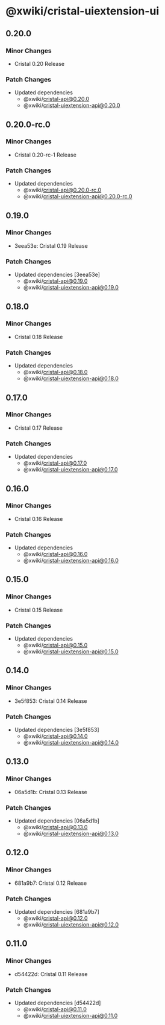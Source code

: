 # @xwiki/cristal-uiextension-ui

## 0.20.0

### Minor Changes

- Cristal 0.20 Release

### Patch Changes

- Updated dependencies
  - @xwiki/cristal-api@0.20.0
  - @xwiki/cristal-uiextension-api@0.20.0

## 0.20.0-rc.0

### Minor Changes

- Cristal 0.20-rc-1 Release

### Patch Changes

- Updated dependencies
  - @xwiki/cristal-api@0.20.0-rc.0
  - @xwiki/cristal-uiextension-api@0.20.0-rc.0

## 0.19.0

### Minor Changes

- 3eea53e: Cristal 0.19 Release

### Patch Changes

- Updated dependencies [3eea53e]
  - @xwiki/cristal-api@0.19.0
  - @xwiki/cristal-uiextension-api@0.19.0

## 0.18.0

### Minor Changes

- Cristal 0.18 Release

### Patch Changes

- Updated dependencies
  - @xwiki/cristal-api@0.18.0
  - @xwiki/cristal-uiextension-api@0.18.0

## 0.17.0

### Minor Changes

- Cristal 0.17 Release

### Patch Changes

- Updated dependencies
  - @xwiki/cristal-api@0.17.0
  - @xwiki/cristal-uiextension-api@0.17.0

## 0.16.0

### Minor Changes

- Cristal 0.16 Release

### Patch Changes

- Updated dependencies
  - @xwiki/cristal-api@0.16.0
  - @xwiki/cristal-uiextension-api@0.16.0

## 0.15.0

### Minor Changes

- Cristal 0.15 Release

### Patch Changes

- Updated dependencies
  - @xwiki/cristal-api@0.15.0
  - @xwiki/cristal-uiextension-api@0.15.0

## 0.14.0

### Minor Changes

- 3e5f853: Cristal 0.14 Release

### Patch Changes

- Updated dependencies [3e5f853]
  - @xwiki/cristal-api@0.14.0
  - @xwiki/cristal-uiextension-api@0.14.0

## 0.13.0

### Minor Changes

- 06a5d1b: Cristal 0.13 Release

### Patch Changes

- Updated dependencies [06a5d1b]
  - @xwiki/cristal-api@0.13.0
  - @xwiki/cristal-uiextension-api@0.13.0

## 0.12.0

### Minor Changes

- 681a9b7: Cristal 0.12 Release

### Patch Changes

- Updated dependencies [681a9b7]
  - @xwiki/cristal-api@0.12.0
  - @xwiki/cristal-uiextension-api@0.12.0

## 0.11.0

### Minor Changes

- d54422d: Cristal 0.11 Release

### Patch Changes

- Updated dependencies [d54422d]
  - @xwiki/cristal-api@0.11.0
  - @xwiki/cristal-uiextension-api@0.11.0
